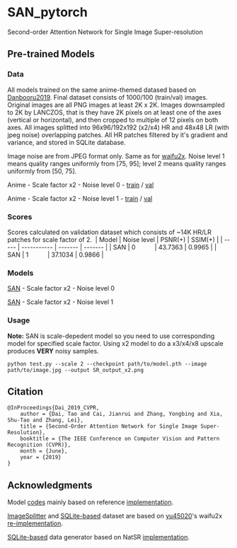 # SAN_pytorch
Second-order Attention Network for Single Image Super-resolution

## Pre-trained Models

### Data
All models trained on the same anime-themed datased based on [Danbooru2019](https://www.gwern.net/Danbooru2019).
Final dataset consists of 1000/100 (train/val) images.
Original images are all PNG images at least 2K x 2K. Images downsampled to 2K by LANCZOS, that is they have 2K pixels on at least one of the axes (vertical or horizontal), and then cropped to multiple of 12 pixels on both axes.
All images splitted into 96x96/192x192 (x2/x4) HR and 48x48 LR (with jpeg noise) overlapping patches. All HR patches filtered by it's gradient and variance, and stored in SQLite database.

Image noise are from JPEG format only. Same as for [waifu2x](https://github.com/yu45020/Waifu2x).
Noise level 1 means quality ranges uniformly from [75, 95]; level 2 means quality ranges uniformly from [50, 75].

Anime - Scale factor x2 - Noise level 0 - [train](https://drive.google.com/file/d/1d-U6O8BGixNd0vESi19ymRt-1-4-0x43/view?usp=sharing) / [val](https://drive.google.com/file/d/1qWbFJSCBGryIFf5n8d8aQMr7xVgJ_14J/view?usp=sharing)

Anime - Scale factor x2 - Noise level 1 - [train](https://drive.google.com/file/d/1PxLqqttxECnh6yj-KtvUBRBDUtyfrm7Q/view?usp=sharing) / [val](https://drive.google.com/file/d/1awEailakz0TJXyPdB5L4TCW7iztftyFK/view?usp=sharing)

### Scores
Scores calculated on validation dataset which consists of ~14K HR/LR patches for scale factor of 2.
​
| Model | Noise level | PSNR(+) | SSIM(+) |
| ----- | ----------- | ------- | ------- |
| SAN   | 0           | 43.7363 | 0.9965  |
| SAN   | 1           | 37.1034 | 0.9866  |

### Models
[SAN](https://drive.google.com/file/d/1bzRmFD7Xi8f38poKpzM8k_OSlKkBTaxi/view?usp=sharing) - Scale factor x2 - Noise level 0

[SAN](https://drive.google.com/file/d/10d_bnCVuxMrfkrk-djaXw3uPcWajksEo/view?usp=sharing) - Scale factor x2 - Noise level 1

### Usage
**Note:** SAN is scale-depedent model so you need to use corresponding model for specified scale factor. Using x2 model to do a x3/x4/x8 upscale produces **VERY** noisy samples.

    python test.py --scale 2 --checkpoint path/to/model.pth --image path/to/image.jpg --output SR_output_x2.png

## Citation
    @InProceedings{Dai_2019_CVPR,
        author = {Dai, Tao and Cai, Jianrui and Zhang, Yongbing and Xia, Shu-Tao and Zhang, Lei},
        title = {Second-Order Attention Network for Single Image Super-Resolution},
        booktitle = {The IEEE Conference on Computer Vision and Pattern Recognition (CVPR)},
        month = {June},
        year = {2019}
    }

## Acknowledgments
Model [codes](https://github.com/Yukariin/SAN_pytorch/blob/master/model.py) mainly based on reference [implementation](https://github.com/daitao/SAN).

[ImageSplitter](https://github.com/Yukariin/SAN_pytorch/blob/master/utils.py) and [SQLite-based](https://github.com/Yukariin/SAN_pytorch/blob/master/data.py) dataset are based on [yu45020](https://github.com/yu45020)'s waifu2x [re-implementation](https://github.com/yu45020/Waifu2x).

[SQLite-based](https://github.com/Yukariin/SAN_pytorch/blob/master/gen_data.py) data generator based on NatSR [implementation](https://github.com/JWSoh/NatSR).
